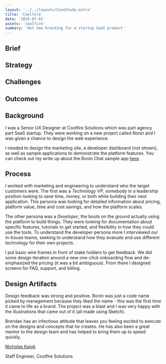 ```yaml
---
layout: '../../layouts/CaseStudy.astro'
title: 'Coolfire'
date: '2019-07-01'
assets: 'coolfire'
summary: 'Hot new branding for a startup SaaS product'
---
```


## Brief
## Strategy
## Challenges
## Outcomes

## Background

I was a Senior UX Designer at Coolfire Solutions which was part agency part SaaS startup. They were working on a new project called _Ronin_ and I was given a chance to design the web experience.

I needed to design the marketing site, a developer dashboard (not shown), as well as sample applications to demonstrate the platform features. You can check out my write up about the Ronin Chat sample app [here](/work/ronin-chat).

## Process

I worked with marketing and engineering to understand who the target customers were. The first was a _Technology VP_, somebody in a leadership position looking to save time, money, or both while building their next application. This persona was looking for detailed information about pricing, platform value, time and cost savings, and how the platform scales.

The other persona was a _Developer_, the boots on the ground actually using the platform to build things. They were looking for documentation about specific features, tutorials to get started, and flexibility in how they could use the tools. To understand the developer persona more I interviewed our in-house teams, seeking to understand how they evaluate and use different technology for their own projects.

I put basic wire frames in front of stake holders to get feedback. We did some design iteration around a new one-click onboarding flow and de-emphasized the pricing (it was a bit ambiguous). From there I designed screens for FAQ, support, and billing.

## Design Artifacts

Design feedback was strong and positive. Ronin was just a code name picked by management because they liked the name - this was the first time it came to life as a brand. The project was a blast and I was very happy with the illustrations that came out of it (all made using Sketch).

<div class="quote">
  <p>Brendan has an infectious attitude that leaves you feeling excited to execute on the designs and concepts that he creates. He has also been a great mentor to the design team and has helped to bring them up to speed quickly.</p>
  <p><a href="https://www.linkedin.com/in/nkajok/" target="_blank">Nicholas Kajok</a></p>
  <p>Staff Engineer, Coolfire Solutions</p>
</div>
